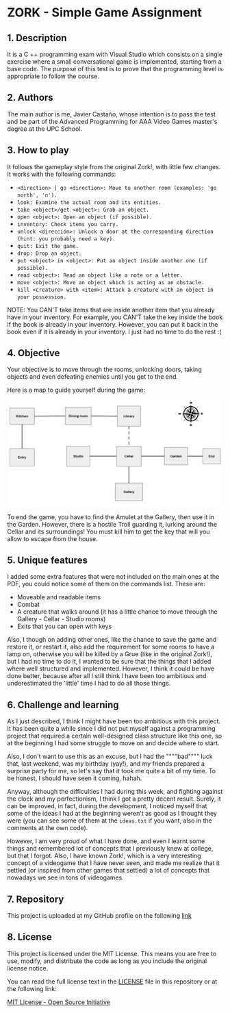 # ZORK - Simple Game Assignment
## 1. Description
It is a C ++ programming exam with Visual Studio which consists on a single exercise where a small conversational game is implemented, starting from a base code. The purpose of this test is to prove that the programming level is appropriate to follow the course. 

## 2. Authors
The main author is me, Javier Castaño, whose intention is to pass the test and be part of the Advanced Programming for AAA Video Games master's degree at the UPC School.

## 3. How to play
It follows the gameplay style from the original Zork!, with little few changes. It works with the following commands:

- `<direction> | go <direction>: Move to another room (examples: 'go north', 'n').`
- `look: Examine the actual room and its entities.`
- `take <object>/get <object>: Grab an object.`
- `open <object>: Open an object (if possible).`
- `inventory: Check items you carry.`
- `unlock <dirección>: Unlock a door at the corresponding direction (hint: you probably need a key).`
- `quit: Exit the game.`
- `drop: Drop an object.`
- `put <object> in <object>: Put an object inside another one (if possible).`
- `read <object>: Read an object like a note or a letter.`
- `move <object>: Move an object which is acting as an obstacle.`
- `kill <creature> with <item>: Attack a creature with an object in your possession.`

NOTE: You CAN'T take items that are inside another item that you already have in your inventory. For example, you CAN'T take the key inside the book if the book is already in your inventory. However, you can put it back in the book even if it is already in your inventory. I just had no time to do the rest :(

## 4. Objective
Your objective is to move through the rooms, unlocking doors, taking objects and even defeating enemies until you get to the end.

Here is a map to guide yourself during the game:

![alt text](https://github.com/javiercasman/Zork/blob/main/Zork/map.png?raw=true)

To end the game, you have to find the Amulet at the Gallery, then use it in the Garden. However, there is a hostile Troll guarding it, lurking around the Cellar and its surroundings! You must kill him to get the key that will you allow to escape from the house.

## 5. Unique features
I added some extra features that were not included on the main ones at the PDF, you could notice some of them on the commands list. These are:
- Moveable and readable items
- Combat
- A creature that walks around (it has a little chance to move through the Gallery - Cellar - Studio rooms)
- Exits that you can open with keys

Also, I though on adding other ones, like the chance to save the game and restore it, or restart it, also add the requirement for some rooms to have a lamp on, otherwise you will be killed by a Grue (like in the original Zork!), but I had no time to do it, I wanted to be sure that the things that I added where well structured and implemented. However, I think it could be have done better, because after all I still think I have been too ambitious and underestimated the 'little' time I had to do all those things.

## 6. Challenge and learning
As I just described, I think I might have been too ambitious with this project. It has been quite a while since I did not put myself against a programming project that required a certain well-designed class structure like this one, so at the beginning I had some struggle to move on and decide where to start.

Also, I don't want to use this as an excuse, but I had the """"bad"""" luck that, last weekend, was my birthday (yay!), and my friends prepared a surprise party for me, so let's say that it took me quite a bit of my time. To be honest, I should have seen it coming, hahah.

Anyway, although the difficulties I had during this week, and fighting against the clock and my perfectionism, I think I got a pretty decent result. Surely, it can be improved, in fact, during the development, I noticed myself that some of the ideas I had at the beginning weren't as good as I thought they were (you can see some of them at the `ideas.txt` if you want, also in the comments at the own code).

However, I am very proud of what I have done, and even I learnt some things and remembered lot of concepts that I previously knew at college, but that I forgot. Also, I have known Zork!, which is a very interesting concept of a videogame that I have never seen, and made me realize that it settled (or inspired from other games that settled) a lot of concepts that nowadays we see in tons of videogames.

## 7. Repository
This project is uploaded at my GitHub profile on the following [link](https://github.com/javiercasman/Zork/tree/main)

## 8. License
This project is licensed under the MIT License. This means you are free to use, modify, and distribute the code as long as you include the original license notice.

You can read the full license text in the [LICENSE](LICENSE) file in this repository or at the following link:

[MIT License - Open Source Initiative](https://opensource.org/license/mit)
